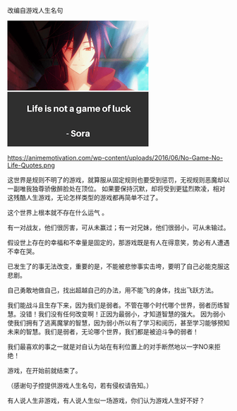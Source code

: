 改编自游戏人生名句


![游戏人生名句](https://github.com/ywangnccu/ywang/blob/main/images/GameQuote.png)

https://animemotivation.com/wp-content/uploads/2016/06/No-Game-No-Life-Quotes.png


这世界是规则不明了的游戏，就算服从固定规则也要受到惩罚，无视规则恶魔却以一副唯我独尊骄傲醉脸处在顶位。
如果要保持沉默，却将受到更猛烈欺凌，相对这残酷人生游戏，无论怎样类型的游戏都再简单不过了。

这个世界上根本就不存在什么运气 。

有一对战友，他们很厉害，可从未赢过；有一对兄妹，他们很弱小，可从未输过。

假设世上存在的幸福和不幸量是固定的，那游戏既是有人在得意笑，势必有人遭遇不幸在哭。

已发生了的事无法改变，重要的是，不能被悲惨事实击垮，要明了自己必能克服这悲剧。

自己勇敢地做自己，找出超越自己的办法，用不能飞的身体，找出飞跃方法。

我们能战斗且生存下来，因为我们是弱者。不管在哪个时代哪个世界，弱者历练智慧。没错！我们没有任何改变啊！正因为最弱小，才知道智慧的强大。
因为弱小使我们拥有了逃离魔掌的智慧，因为弱小所以有了学习和阅历，甚至学习能够预知未来的智慧。我们是弱者，无论哪个世界，我们都是被迫斗争的弱者！

我们最喜欢的事之一就是对自认为站在有利位置上的对手断然地以一字NO来拒绝！

游戏，在开始前就结束了。


（感谢句子控提供游戏人生名句，若有侵权请告知。）


有人说人生非游戏，有人说人生似一场游戏，你们认为游戏人生好不好？
